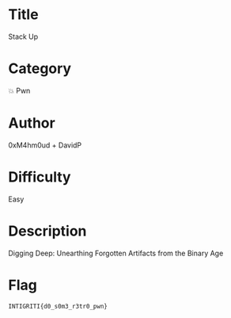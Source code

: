 # Title

Stack Up

# Category

💥 Pwn

# Author

0xM4hm0ud + DavidP

# Difficulty

Easy

# Description

Digging Deep: Unearthing Forgotten Artifacts from the Binary Age

# Flag

`INTIGRITI{d0_s0m3_r3tr0_pwn}`
